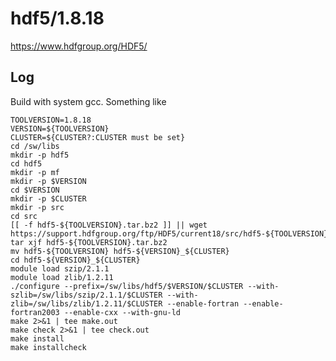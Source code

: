 hdf5/1.8.18
====================

<https://www.hdfgroup.org/HDF5/>

Log
---

Build with system gcc.  Something like

    TOOLVERSION=1.8.18
    VERSION=${TOOLVERSION}
    CLUSTER=${CLUSTER?:CLUSTER must be set}
    cd /sw/libs
    mkdir -p hdf5
    cd hdf5
    mkdir -p mf
    mkdir -p $VERSION
    cd $VERSION
    mkdir -p $CLUSTER
    mkdir -p src
    cd src
    [[ -f hdf5-${TOOLVERSION}.tar.bz2 ]] || wget https://support.hdfgroup.org/ftp/HDF5/current18/src/hdf5-${TOOLVERSION}.tar.bz2
    tar xjf hdf5-${TOOLVERSION}.tar.bz2 
    mv hdf5-${TOOLVERSION} hdf5-${VERSION}_${CLUSTER}
    cd hdf5-${VERSION}_${CLUSTER}
    module load szip/2.1.1
    module load zlib/1.2.11
    ./configure --prefix=/sw/libs/hdf5/$VERSION/$CLUSTER --with-szlib=/sw/libs/szip/2.1.1/$CLUSTER --with-zlib=/sw/libs/zlib/1.2.11/$CLUSTER --enable-fortran --enable-fortran2003 --enable-cxx --with-gnu-ld
    make 2>&1 | tee make.out
    make check 2>&1 | tee check.out
    make install
    make installcheck
